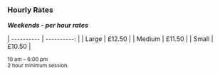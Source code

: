 ### Hourly Rates

***Weekends - per hour rates***

| ---------- | ----------: |
| Large      | £12.50         |
| Medium     | £11.50         |
| Small      | £10.50         |

<small>10 am – 6:00 pm<br/>2 hour minimum session.</small>
